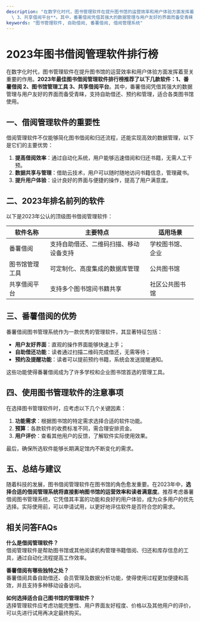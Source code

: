 ```yaml
---
description: "在数字化时代，图书管理软件在提升图书馆的运营效率和用户体验方面发挥着至关重要的作用。**2023年最佳图书借阅管理软件排行榜推荐了以下几款软件：1、番薯借阅 2、图书馆管理工具\
  \ 3、共享借阅平台**。其中，番薯借阅凭借其强大的数据管理与用户友好的界面而备受青睐，支持自助借还、预约和管理，适合各类图书馆使用。"
keywords: "图书管理软件, 自助借阅, 番薯借阅, 借阅管理系统"
---
```

# 2023年图书借阅管理软件排行榜

在数字化时代，图书管理软件在提升图书馆的运营效率和用户体验方面发挥着至关重要的作用。**2023年最佳图书借阅管理软件排行榜推荐了以下几款软件：1、番薯借阅 2、图书馆管理工具 3、共享借阅平台**。其中，番薯借阅凭借其强大的数据管理与用户友好的界面而备受青睐，支持自助借还、预约和管理，适合各类图书馆使用。

## 一、借阅管理软件的重要性

借阅管理软件不仅能够简化图书借阅和归还流程，还能实现高效的数据管理，以下是它们的主要优势：

1. **提高借阅效率**：通过自动化系统，用户能够迅速借阅和归还书籍，无需人工干预。
2. **数据共享与管理**：借助云技术，用户可以随时随地访问书籍信息，管理藏书。
3. **提升用户体验**：设计良好的界面与便捷的操作，提高了用户满意度。

## 二、2023年排名前列的软件

以下是2023年公认的顶级图书借阅管理软件：

| 软件名称       | 主要特点                                         | 适用场景           |
| -------------- | ------------------------------------------------ | ------------------ |
| 番薯借阅       | 支持自助借还、二维码扫描、移动设备支持        | 学校图书馆、企业   |
| 图书馆管理工具 | 可定制化、高度集成的数据库管理                 | 公共图书馆         |
| 共享借阅平台   | 支持多个图书馆间书籍共享                         | 社区公共图书馆     |

## 三、番薯借阅的优势

番薯借阅图书管理系统作为一款优秀的管理软件，其显著特征包括：

- **用户友好界面**：直观的操作界面能够快速上手；
- **自助借还功能**：读者通过扫描二维码完成借还，无需等待；
- **预约及提醒功能**：读者可以提前预约书籍，系统会发送提醒通知。

这些功能使得番薯借阅成为了许多学校和企业图书馆首选的管理工具。

## 四、使用图书管理软件的注意事项

在选择图书管理软件时，应考虑以下几个关键因素：

1. **功能需求**：根据图书馆的特定需求选择合适的软件功能。
2. **预算**：各款软件的收费标准不同，需合理安排资金。
3. **用户评价**：查看其他用户的反馈，了解软件实际使用效果。

最后，确保所选软件能够长期满足馆内不断变化的需求。

## 五、总结与建议

随着科技的发展，图书借阅管理软件在图书馆的角色愈发重要。在2023年中，**选择合适的借阅管理系统将直接影响图书馆的运营效率和读者满意度**。推荐考虑番薯借阅图书管理系统，它凭借其丰富的功能和良好的用户体验，成为众多用户的优先选择。实际使用前，可以申请试用，以更好地评估软件是否符合您的需求。

## 相关问答FAQs

**什么是借阅管理软件？**  
借阅管理软件是帮助图书馆或其他阅读机构管理书籍借阅、归还和库存信息的工具，通过自动化流程提高工作效率。

**番薯借阅有哪些独特之处？**  
番薯借阅具备自助借还、会员管理及数据分析功能，使得使用过程更加便捷和高效，并且支持多种移动设备访问。

**如何选择适合自己图书馆的管理软件？**  
选择管理软件应考虑功能完整性、用户界面友好程度、价格以及其他用户的评价，可以先进行试用再决定最终购买。

